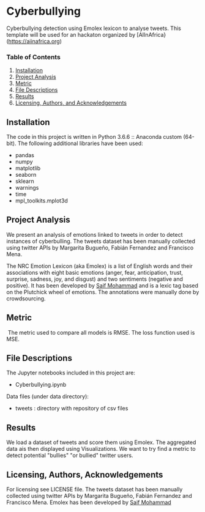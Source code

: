 # Cyberbullying
Cyberbullying detection using Emolex lexicon to analyse tweets.
This template will be used for an hackaton organized by [AIInAfrica}(https://aiinafrica.org)


### Table of Contents

1. [Installation](#installation)
2. [Project Analysis](#motivation)
3. [Metric](#metric)
4. [File Descriptions](#files)
5. [Results](#results)
6. [Licensing, Authors, and Acknowledgements](#licensing)

## Installation <a name="installation"></a>
The code in this project is written in Python 3.6.6 :: Anaconda custom (64-bit).
The following additional libraries have been used:
* pandas
* numpy
* matplotlib
* seaborn
* sklearn
* warnings
* time
* mpl_toolkits.mplot3d



## Project Analysis<a name="motivation"></a>
We present an analysis of emotions linked to tweets in order to detect instances of cyberbulling.
The tweets dataset has been manually collected using twitter APIs by Margarita Bugueño, Fabián Fernandez and Francisco Mena.

The NRC Emotion Lexicon (aka Emolex) is a list of English words and their associations with eight basic emotions (anger, fear, anticipation, trust, surprise, sadness, joy, and disgust) and two sentiments (negative and positive). It has been developed by [Saif Mohammad](https://saifmohammad.com/WebPages/NRC-Emotion-Lexicon.htm) and is a lexic tag based on the Plutchick wheel of emotions. The annotations were manually done by crowdsourcing.


## Metric<a name="metric"></a>
 The metric used to compare all models is RMSE. The loss function used is MSE.

## File Descriptions <a name="files"></a>
The Jupyter notebooks included in this project are:
- Cyberbullying.ipynb


Data files (under data directory):
- tweets : directory with repository of csv files 


## Results<a name="results"></a>
We load a dataset of tweets and score them using Emolex. The aggregated data ais then displayed using Visualizations.
We want to try find a metric to detect potential "bullies" "or bullied" twitter users.


## Licensing, Authors, Acknowledgements<a name="licensing"></a>
For licensing see LICENSE file.
The tweets dataset has been manually collected using twitter APIs by Margarita Bugueño, Fabián Fernandez and Francisco Mena.
Emolex has been developed by [Saif Mohammad](https://saifmohammad.com/WebPages/NRC-Emotion-Lexicon.htm)
